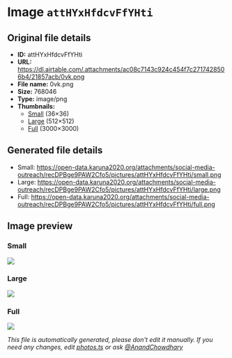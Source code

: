 # Image `attHYxHfdcvFfYHti`

## Original file details

- **ID:** attHYxHfdcvFfYHti
- **URL:** https://dl.airtable.com/.attachments/ac08c7143c924c454f7c2717428506b4/21857acb/0vk.png
- **File name:** 0vk.png
- **Size:** 768046
- **Type:** image/png
- **Thumbnails:**
  - [Small](https://dl.airtable.com/.attachmentThumbnails/c35bbdd7771ccf8d82f1b2f010d2482e/c68cad65) (36×36)
  - [Large](https://dl.airtable.com/.attachmentThumbnails/deed0c743a2141566457ee1c41bdb009/0e126fa4) (512×512)
  - [Full](https://dl.airtable.com/.attachmentThumbnails/b1563fe1d25273869107b979e6cfb948/b5e5a9bc) (3000×3000)

## Generated file details

- Small: https://open-data.karuna2020.org/attachments/social-media-outreach/recDPBge9PAW2Cfo5/pictures/attHYxHfdcvFfYHti/small.png
- Large: https://open-data.karuna2020.org/attachments/social-media-outreach/recDPBge9PAW2Cfo5/pictures/attHYxHfdcvFfYHti/large.png
- Full: https://open-data.karuna2020.org/attachments/social-media-outreach/recDPBge9PAW2Cfo5/pictures/attHYxHfdcvFfYHti/full.png

## Image preview

### Small

![](https://open-data.karuna2020.org/attachments/social-media-outreach/recDPBge9PAW2Cfo5/pictures/attHYxHfdcvFfYHti/small.png)

### Large

![](https://open-data.karuna2020.org/attachments/social-media-outreach/recDPBge9PAW2Cfo5/pictures/attHYxHfdcvFfYHti/large.png)

### Full

![](https://open-data.karuna2020.org/attachments/social-media-outreach/recDPBge9PAW2Cfo5/pictures/attHYxHfdcvFfYHti/full.png)

_This file is automatically generated, please don't edit it manually. If you need any changes, edit [photos.ts](/photos.ts) or ask [@AnandChowdhary](https://github.com/AnandChowdhary)_
